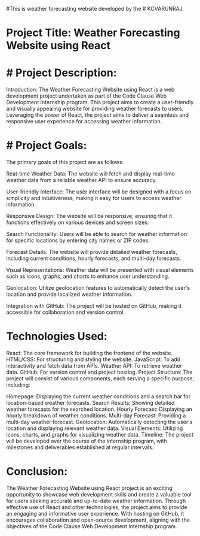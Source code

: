 #This is weather forecasting website developed by the # KCVARUNRAJ.

# Project Title: Weather Forecasting Website using React

# # Project Description:

Introduction:
The Weather Forecasting Website using React is a web development project undertaken as part of the Code Clause Web Development Internship program. This project aims to create a user-friendly and visually appealing website for providing weather forecasts to users. Leveraging the power of React, the project aims to deliver a seamless and responsive user experience for accessing weather information.

# # Project Goals:
The primary goals of this project are as follows:

Real-time Weather Data: The website will fetch and display real-time weather data from a reliable weather API to ensure accuracy.

User-friendly Interface: The user interface will be designed with a focus on simplicity and intuitiveness, making it easy for users to access weather information.

Responsive Design: The website will be responsive, ensuring that it functions effectively on various devices and screen sizes.

Search Functionality: Users will be able to search for weather information for specific locations by entering city names or ZIP codes.

Forecast Details: The website will provide detailed weather forecasts, including current conditions, hourly forecasts, and multi-day forecasts.

Visual Representations: Weather data will be presented with visual elements such as icons, graphs, and charts to enhance user understanding.

Geolocation: Utilize geolocation features to automatically detect the user's location and provide localized weather information.

Integration with GitHub: The project will be hosted on GitHub, making it accessible for collaboration and version control.

# Technologies Used:

React: The core framework for building the frontend of the website.
HTML/CSS: For structuring and styling the website.
JavaScript: To add interactivity and fetch data from APIs.
Weather API: To retrieve weather data.
GitHub: For version control and project hosting.
Project Structure:
The project will consist of various components, each serving a specific purpose, including:

Homepage: Displaying the current weather conditions and a search bar for location-based weather forecasts.
Search Results: Showing detailed weather forecasts for the searched location.
Hourly Forecast: Displaying an hourly breakdown of weather conditions.
Multi-day Forecast: Providing a multi-day weather forecast.
Geolocation: Automatically detecting the user's location and displaying relevant weather data.
Visual Elements: Utilizing icons, charts, and graphs for visualizing weather data.
Timeline:
The project will be developed over the course of the internship program, with milestones and deliverables established at regular intervals.

# Conclusion:
The Weather Forecasting Website using React project is an exciting opportunity to showcase web development skills and create a valuable tool for users seeking accurate and up-to-date weather information. Through effective use of React and other technologies, the project aims to provide an engaging and informative user experience. With hosting on GitHub, it encourages collaboration and open-source development, aligning with the objectives of the Code Clause Web Development Internship program.
